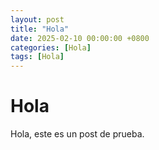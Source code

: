 ```yaml
---
layout: post
title: "Hola"
date: 2025-02-10 00:00:00 +0800
categories: [Hola]
tags: [Hola]
---
```


#  Hola
Hola, este es un post de prueba.
